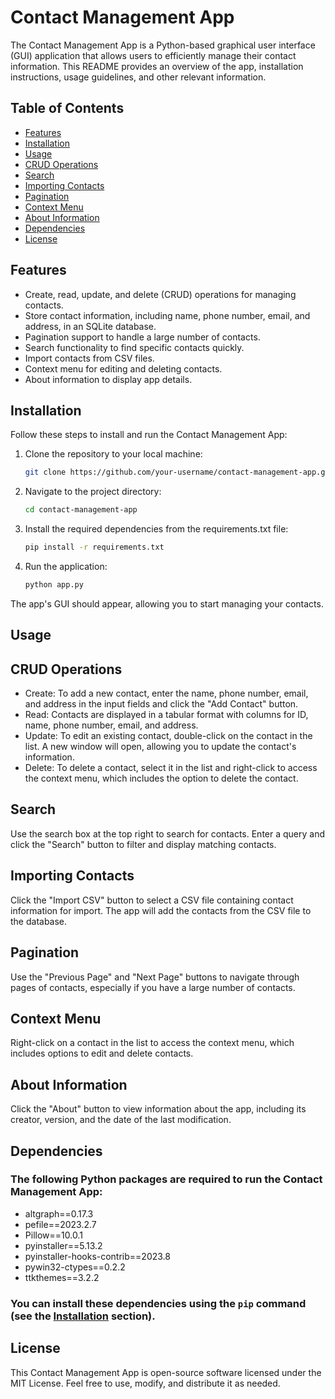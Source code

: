 # Contact Management App

The Contact Management App is a Python-based graphical user interface (GUI) application that allows users to efficiently manage their contact information. This README provides an overview of the app, installation instructions, usage guidelines, and other relevant information.


## Table of Contents

- [Features](#features)
- [Installation](#installation)
- [Usage](#usage)
- [CRUD Operations](#crud-operations)
- [Search](#search)
- [Importing Contacts](#importing-contacts)
- [Pagination](#pagination)
- [Context Menu](#context-menu)
- [About Information](#about-information)
- [Dependencies](#dependencies)
- [License](#license)

## Features

- Create, read, update, and delete (CRUD) operations for managing contacts.
- Store contact information, including name, phone number, email, and address, in an SQLite database.
- Pagination support to handle a large number of contacts.
- Search functionality to find specific contacts quickly.
- Import contacts from CSV files.
- Context menu for editing and deleting contacts.
- About information to display app details.

## Installation

Follow these steps to install and run the Contact Management App:

1. Clone the repository to your local machine:
   ```bash
   git clone https://github.com/your-username/contact-management-app.git
   
2. Navigate to the project directory:
   ```bash
   cd contact-management-app
   
3. Install the required dependencies from the requirements.txt file:
   ```bash
   pip install -r requirements.txt
   
4. Run the application:
   ```bash
   python app.py

The app's GUI should appear, allowing you to start managing your contacts.

## Usage
## CRUD Operations
- Create: To add a new contact, enter the name, phone number, email, and address in the input fields and click the "Add Contact" button.
- Read: Contacts are displayed in a tabular format with columns for ID, name, phone number, email, and address.
- Update: To edit an existing contact, double-click on the contact in the list. A new window will open, allowing you to update the contact's information.
- Delete: To delete a contact, select it in the list and right-click to access the context menu, which includes the option to delete the contact.

## Search
Use the search box at the top right to search for contacts. Enter a query and click the "Search" button to filter and display matching contacts.
## Importing Contacts
Click the "Import CSV" button to select a CSV file containing contact information for import. The app will add the contacts from the CSV file to the database.
## Pagination
Use the "Previous Page" and "Next Page" buttons to navigate through pages of contacts, especially if you have a large number of contacts.
## Context Menu
Right-click on a contact in the list to access the context menu, which includes options to edit and delete contacts.
## About Information
Click the "About" button to view information about the app, including its creator, version, and the date of the last modification.

## Dependencies
### The following Python packages are required to run the Contact Management App:
- altgraph==0.17.3
- pefile==2023.2.7
- Pillow==10.0.1
- pyinstaller==5.13.2
- pyinstaller-hooks-contrib==2023.8
- pywin32-ctypes==0.2.2
- ttkthemes==3.2.2
### You can install these dependencies using the `pip` command (see the [Installation](#installation) section).

## License
This Contact Management App is open-source software licensed under the MIT License. Feel free to use, modify, and distribute it as needed.

